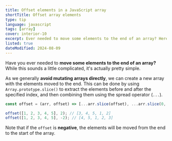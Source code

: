 ```yaml
---
title: Offset elements in a JavaScript array
shortTitle: Offset array elements
type: tip
language: javascript
tags: [array]
cover: interior-10
excerpt: Ever needed to move some elements to the end of an array? Here's a simple way to do it.
listed: true
dateModified: 2024-08-09
---
```


Have you ever needed to **move some elements to the end of an array?** While this sounds a little complicated, it's actually pretty simple.

As we generally **avoid mutating arrays directly**, we can create a new array with the elements moved to the end. This can be done by using `Array.prototype.slice()` to extract the elements before and after the specified index, and then combining them using the spread operator (`...`).

```js
const offset = (arr, offset) => [...arr.slice(offset), ...arr.slice(0, offset)];

offset([1, 2, 3, 4, 5], 2); // [3, 4, 5, 1, 2]
offset([1, 2, 3, 4, 5], -2); // [4, 5, 1, 2, 3]
```

Note that if the `offset` is **negative**, the elements will be moved from the end to the start of the array.
